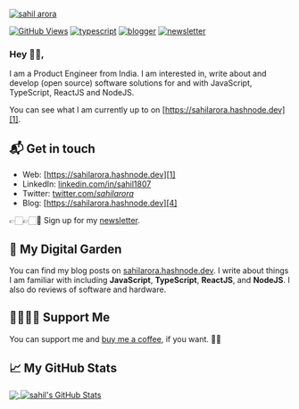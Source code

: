 <!-- ![sahil arora](https://i.ibb.co/MPC9P0H/back3.png) -->

[![sahil arora](https://i.postimg.cc/0NLfDWv9/back4.png)][1]


[![GitHub Views](https://komarev.com/ghpvc/?username=natterstefan&color=518AFA)][1]
[![typescript](https://img.shields.io/badge/TypeScript-Fan-518AFA.svg?logo=typescript&logoWidth=20)](https://github.com/sahil1807)
[![blogger](https://img.shields.io/badge/Blogger-Follow%20Me-518AFA.svg?logo=hashnode&logoWidth=20)][4]
[![newsletter](https://img.shields.io/badge/Newsletter-subscribe-%23518AFA.svg?logo=gmail&logoWidth=20)][5]

### Hey 👋🏻,

I am a Product Engineer from India. I am interested in, write about and develop (open source) software solutions
for and with JavaScript, TypeScript, ReactJS and NodeJS.

You can see what I am currently up to on [https://sahilarora.hashnode.dev][1].

## 📬 Get in touch

- Web: [https://sahilarora.hashnode.dev][1]
- LinkedIn: [linkedin.com/in/sahil1807][2]
- Twitter: [twitter.com/_sahilarora_][3]
- Blog: [https://sahilarora.hashnode.dev][4]

👉🏻👉🏻📧 Sign up for my [newsletter][5].

## 🌳 My Digital Garden

You can find my blog posts on [sahilarora.hashnode.dev][4]. I write about things I
am familiar with including **JavaScript**, **TypeScript**, **ReactJS**, and
**NodeJS**. I also do reviews of software and hardware.


## 🤜🏻🤛🏻 Support Me

You can support me and [buy me a coffee][6], if you want. 🙏🏻 

## &#x1f4c8; My GitHub Stats

<a href="https://github.com/sahil1807/sahil1807">
  <img align="center" src="https://github-readme-stats.vercel.app/api/top-langs/?username=natterstefan&hide=java,html&title_color=ffffff&text_color=c9cacc&icon_color=2bbc8a&bg_color=1d1f21" />
</a>

<a href="https://github.com/sahil1807/sahil1807">
  <img align="center" src="https://github-readme-stats.vercel.app/api?username=sahil1807&show_icons=true&line_height=27&count_private=true&title_color=ffffff&text_color=c9cacc&icon_color=2bbc8a&bg_color=1d1f21" alt="sahil's GitHub Stats" />
</a>
 
[1]:  https://www.linkedin.com/in/sahil1807
[2]: https://www.linkedin.com/in/sahil1807
[3]: https://twitter.com/intent/follow?screen_name=_sahilarora_
[4]: https://sahilarora.hashnode.dev/
[5]: https://sahilarora.hashnode.dev/
[6]: https://www.buymeacoffee.com/sahilarora

